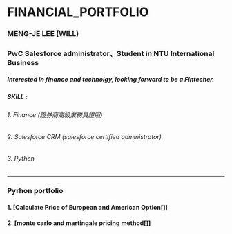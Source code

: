 # FINANCIAL_PORTFOLIO
### MENG-JE LEE (WILL)
### PwC Salesforce administrator、Student in NTU International Business
##### Interested in finance and technolgy, looking forward to be a Fintecher.
##### SKILL :
###### 1. Finance (證券商高級業務員證照)
###### 2. Salesforce CRM (salesforce certified administrator)
###### 3. Python
*******
### Pyrhon portfolio
#### 1. [Calculate Price of European and American Option[]]
#### 2. [monte carlo and martingale pricing method[]]

  [Calculate Price of European and American Option]:https://github.com/mengjelee/FINANCIAL_PORTFOLIO/blob/master/Advance/Calculate%20Price%20of%20European%20and%20American%20Option/Calculate%20Price%20of%20European%20and%20American%20Option.ipynb "Calculate Price of European and American Option"
  [monte carlo and martingale pricing method]: https://github.com/mengjelee/FINANCIAL_PORTFOLIO/tree/master/Advance/monte%20carlo%20and%20martingale%20pricing%20method "monte carlo and martingale pricing method"

